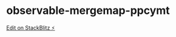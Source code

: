 # observable-mergemap-ppcymt

[Edit on StackBlitz ⚡️](https://stackblitz.com/edit/observable-mergemap-ppcymt)